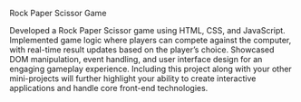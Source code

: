 Rock Paper Scissor Game

Developed a Rock Paper Scissor game using HTML, CSS, and JavaScript.
Implemented game logic where players can compete against the computer, with real-time result updates based on the player’s choice.
Showcased DOM manipulation, event handling, and user interface design for an engaging gameplay experience.
Including this project along with your other mini-projects will further highlight your ability to create interactive applications and handle core front-end technologies.
